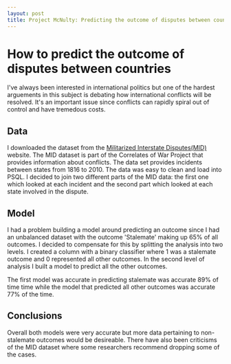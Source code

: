 ```yaml
---
layout: post
title: Project McNulty: Predicting the outcome of disputes between countries
---
```


# How to predict the outcome of disputes between countries

I've always been interested in international politics but one of the hardest arguements in this subject is debating how international conflicts will be resolved. It's an important issue since conflicts can rapidly spiral out of control and have tremedous costs.

## Data

I downloaded the dataset from the [Militarized Interstate Disputes(MID)](http://cow.dss.ucdavis.edu/data-sets/MIDs) website. The MID dataset is part of the Correlates of War Project that provides information about conflicts. The data set provides incidents between states from 1816 to 2010. The data was easy to clean and load into PSQL. I decided to join two different parts of the MID data: the first one which looked at each incident and the second part which looked at each state involved in the dispute. 

## Model

I had a problem building a model around predicting an outcome since I had an unbalanced dataset with the outcome 'Stalemate' making up 65% of all outcomes. I decided to compensate for this by splitting the analysis into two levels. I created a column with a binary classifier where 1 was a stalemate outcome and 0 represented all other outcomes. In the second level of analysis I built a model to predict all the other outcomes. 

The first model was accurate in predicting stalemate was accurate 89% of time time while the model that predicted all other outcomes was accurate 77% of the time.

## Conclusions

Overall both models were very accurate but more data pertaining to non-stalemate outcomes would be desireable. There have also been criticisms of the MID dataset where some researchers recommend dropping some of the cases. 